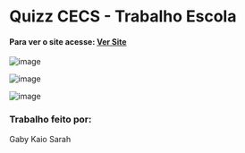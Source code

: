 # Quizz CECS - Trabalho Escola

#### Para ver o site acesse: <a href="https://kaioxidil.github.io/Quizz/">Ver Site</a>

![image](https://github.com/user-attachments/assets/0ef9fffa-27bb-4842-87c7-81ac7a2629ec)

![image](https://github.com/user-attachments/assets/a2b6857b-cb45-47ac-ba5f-60a433dd51d2)

![image](https://github.com/user-attachments/assets/9e2fe091-33f2-4732-98ca-a8cf684a243f)



### Trabalho feito por:
Gaby
Kaio
Sarah

